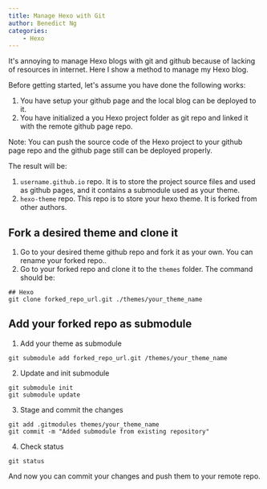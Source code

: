 ```yaml
---
title: Manage Hexo with Git
author: Benedict Ng
categories:
    - Hexo
---
```

It's annoying to manage Hexo blogs with git and github because of lacking of resources in internet. Here I show a method to manage my Hexo blog.

Before getting started, let's assume you have done the following works:

1. You have setup your github page and the local blog can be deployed to it.
2. You have initialized a you Hexo project folder as git repo and linked it with the remote github page repo.

Note: You can push the source code of the Hexo project to your github page repo and the github page still can be deployed properly.

The result will be:

1. `username.github.io` repo. It is to store the project source files and used as github pages, and it contains a submodule used as your theme.
2. `hexo-theme` repo. This repo is to store your hexo theme. It is forked from other authors.

## Fork a desired theme and clone it

1. Go to your desired theme github repo and fork it as your own. You can rename your forked repo..
2. Go to your forked repo and clone it to the `themes` folder. The command should be:

```shell
## Hexo
git clone forked_repo_url.git ./themes/your_theme_name
```

## Add your forked repo as submodule

1. Add your theme as submodule

```shell
git submodule add forked_repo_url.git /themes/your_theme_name
```

2. Update and init submodule

```shell
git submodule init
git submodule update
```

3. Stage and commit the changes

```shell
git add .gitmodules themes/your_theme_name
git commit -m "Added submodule from existing repository"
```

4. Check status

```shell
git status
```

And now you can commit your changes and push them to your remote repo.
